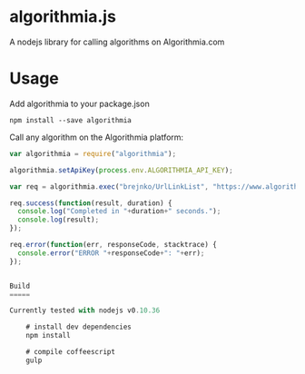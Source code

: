 algorithmia.js
==============

A nodejs library for calling algorithms on Algorithmia.com


Usage
=====

Add algorithmia to your package.json

    npm install --save algorithmia


Call any algorithm on the Algorithmia platform:

```javascript
var algorithmia = require("algorithmia");

algorithmia.setApiKey(process.env.ALGORITHMIA_API_KEY);

var req = algorithmia.exec("brejnko/UrlLinkList", "https://www.algorithmia.com");

req.success(function(result, duration) {
  console.log("Completed in "+duration+" seconds.");
  console.log(result);
});

req.error(function(err, responseCode, stacktrace) {
  console.error("ERROR "+responseCode+": "+err);
});


Build
=====

Currently tested with nodejs v0.10.36

    # install dev dependencies
    npm install

    # compile coffeescript
    gulp
